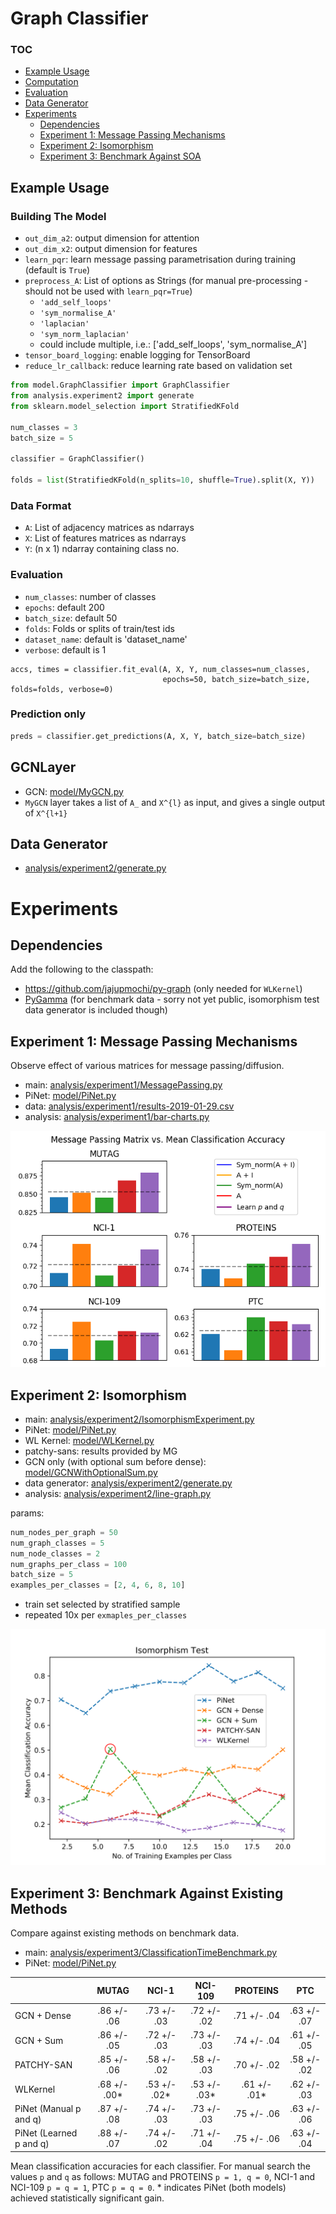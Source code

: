 # Graph Classifier

### TOC

<!-- vim-markdown-toc GFM -->

* [Example Usage](#example-usage)
* [Computation](#computation)
* [Evaluation](#evaluation)
* [Data Generator](#data-generator)
* [Experiments](#experiments)
	* [Dependencies](#dependencies)
	* [Experiment 1: Message Passing Mechanisms](#experiment-1-message-passing-mechanisms)
	* [Experiment 2: Isomorphism](#experiment-2-isomorphism)
	* [Experiment 3: Benchmark Against SOA](#experiment-3-benchmark-against-soa)

<!-- vim-markdown-toc -->

## Example Usage

### Building The Model


- `out_dim_a2`: output dimension for attention
- `out_dim_x2`: output dimension for features
- `learn_pqr`: learn message passing parametrisation during training (default is `True`)
- `preprocess_A`: List of options as Strings (for manual pre-processing - 
should not be used with `learn_pqr=True`)
    - `'add_self_loops'`
    - `'sym_normalise_A'`
    - `'laplacian'`
    - `'sym_norm_laplacian'`
    - could include multiple, i.e.: ['add_self_loops', 'sym_normalise_A']
- `tensor_board_logging`: enable logging for TensorBoard
- `reduce_lr_callback`: reduce learning rate based on validation set

```python
from model.GraphClassifier import GraphClassifier
from analysis.experiment2 import generate
from sklearn.model_selection import StratifiedKFold

num_classes = 3
batch_size = 5

classifier = GraphClassifier()

folds = list(StratifiedKFold(n_splits=10, shuffle=True).split(X, Y))
```


### Data Format


- `A`: List of adjacency matrices as ndarrays
- `X`: List of features matrices as ndarrays
- `Y`: (n x 1) ndarray containing class no.

### Evaluation

- `num_classes`: number of classes
- `epochs`: default 200
- `batch_size`: default 50
- `folds`: Folds or splits of train/test ids
- `dataset_name`: default is 'dataset_name'
- `verbose`: default is 1

```pythons
accs, times = classifier.fit_eval(A, X, Y, num_classes=num_classes,
                                  epochs=50, batch_size=batch_size, folds=folds, verbose=0)
```

### Prediction only

```python
preds = classifier.get_predictions(A, X, Y, batch_size=batch_size)
```

## GCNLayer

- GCN: [model/MyGCN.py](model/MyGCN.py)
- `MyGCN` layer takes a list of `A_` and `X^{l}` as input, and gives a single output of `X^{l+1}` 

## Data Generator

- [analysis/experiment2/generate.py](analysis/experiment2/generate.py)

# Experiments

## Dependencies

Add the following to the classpath:

- https://github.com/jajupmochi/py-graph (only needed for `WLKernel`)
- [PyGamma](https://github.com/BraintreeLtd/PyGamma) (for benchmark data - sorry not yet public,
isomorphism test data generator is included though)

## Experiment 1: Message Passing Mechanisms

Observe effect of various matrices for message passing/diffusion.

- main: [analysis/experiment1/MessagePassing.py](analysis/experiment1/MessagePassing.py)
- PiNet: [model/PiNet.py](model/PiNet.py)
- data: [analysis/experiment1/results-2019-01-29.csv](analysis/experiment1/results-2019-01-29.csv)
- analysis: [analysis/experiment1/bar-charts.py](analysis/experiment1/bar-charts.py)

![](analysis/experiment1/all-matrices.png)

## Experiment 2: Isomorphism

- main: [analysis/experiment2/IsomorphismExperiment.py](analysis/experiment2/IsomorphismExperiment.py)
- PiNet: [model/PiNet.py](model/PiNet.py)
- WL Kernel: [model/WLKernel.py](model/WLKernel.py)
- patchy-sans: results provided by MG
- GCN only (with optional sum before dense): [model/GCNWithOptionalSum.py](model/GCNWithOptionalSum.py)
- data generator: [analysis/experiment2/generate.py](analysis/experiment2/generate.py)
- analysis: [analysis/experiment2/line-graph.py](analysis/experiment2/line-graph.py)

params:

```python
num_nodes_per_graph = 50
num_graph_classes = 5
num_node_classes = 2
num_graphs_per_class = 100
batch_size = 5
examples_per_classes = [2, 4, 6, 8, 10]
```

- train set selected by stratified sample
- repeated 10x per `exmaples_per_classes`

![](analysis/experiment2/isomorphism-test.svg)


## Experiment 3: Benchmark Against Existing Methods

Compare against existing methods on benchmark data.

- main: [analysis/experiment3/ClassificationTimeBenchmark.py](analysis/experiment3/ClassificationAccuracyTimeBenchmark.py)
- PiNet: [model/PiNet.py](model/PiNet.py)

|                          | MUTAG             | NCI-1             | NCI-109           | PROTEINS          | PTC          |
| :----------------------- | :---------------: | :---------------: | :---------------: | :---------------: | :----------: |
| GCN + Dense              | .86 +/- .06       | .73 +/- .03       | .72 +/- .02       | .71 +/- .04       | .63 +/- .07  |
| GCN + Sum                | .86 +/- .05       | .72 +/- .03       | .73 +/- .03       | .74 +/- .04       | .61 +/- .05  |
| PATCHY-SAN               | .85 +/- .06       | .58 +/- .02       | .58 +/- .03       | .70 +/- .02       | .58 +/- .02  |
| WLKernel                 | .68 +/- .00*      | .53 +/- .02*      | .53 +/- .03*      | .61 +/- .01*      | .62 +/- .03  |
| PiNet (Manual p and q)   | .87 +/- .08       | .74 +/- .03       | .73 +/- .03       | .75 +/- .06       | .63 +/- .06  |
| PiNet (Learned p and q)  | .88 +/- .07       | .74 +/- .02       | .71 +/- .04       | .75 +/- .06       | .63 +/- .04  |

Mean classification accuracies for each classifier. For manual search the values `p` and `q` as follows: MUTAG and PROTEINS `p = 1, q = 0`, NCI-1 and NCI-109 `p = q = 1`, PTC `p = q = 0`. * indicates PiNet (both models) achieved statistically significant gain.